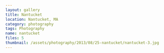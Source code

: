 ```yaml
---
layout: gallery
title: Nantucket
location: Nantucket, MA
category: photography
tags: Photography
name: nantucket
files: 5
thumbnail: /assets/photography/2013/08/25-nantucket/nantucket-3.jpg
---
```

